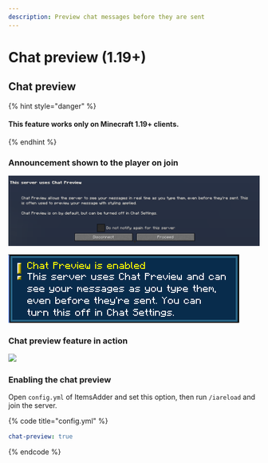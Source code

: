 ```yaml
---
description: Preview chat messages before they are sent
---
```


# Chat preview (1.19+)

## Chat preview

{% hint style="danger" %}
#### This feature works only on **Minecraft 1.19+** clients.
{% endhint %}

### Announcement shown to the player on join

![](<../.gitbook/assets/image (51) (2).png>)

![](<../.gitbook/assets/image (92).png>)

### Chat preview feature in action

![](../.gitbook/assets/chat\_preview\_gif.gif)

### Enabling the chat preview

Open `config.yml` of ItemsAdder and set this option, then run `/iareload` and join the server.

{% code title="config.yml" %}
```yaml
chat-preview: true
```
{% endcode %}
